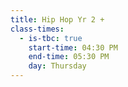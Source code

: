 ```yaml
---
title: Hip Hop Yr 2 +
class-times:
  - is-tbc: true
    start-time: 04:30 PM
    end-time: 05:30 PM
    day: Thursday
---
```

